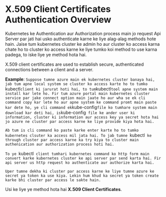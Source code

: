 # X.509 Client Certificates Authentication Overview

Kubernetes ke Authentication aur Authorization process main jo request Api Server par jati hai usko authenticate karne ke liye alag-alag methods hote hain. Jaise tum kubernetes cluster ke admin ho aur cluster ko access karna chate ho to cluster ko access karne ke liye tumko koi method to use karna padega, to iske liye ye method hota hai.

X.509 client certificates are used to establish secure, authenticated connections between a client and a server.

**Example**:
```Suppose tumne azure main ek kubernetes cluster banaya hai, jab tum apne local system se cluster ko access karte ho to tumko ```kubectl``` client ki jarurat hoti hai, to tum ```kubectl``` tool apne system main install kar lete ho. Fir tum azure portal main kubernetes cluster service par jake connect option main jaate ho aur wha se ek cli command copy kar lete ho aur apne system ke command promt main paste kar dete ho, ye cli command ek ```kube-config``` file ko tumhare system main download kar deti hai, is ```kube-config``` file ke ander user ki information, cluster ki information aur access key ya secret hota hai jo azure ne cluster par access karne ke liye provide kiya hota hai.```

```Ab tum is cli command ko paste karke enter karte ho to tumko kubernetes clsuter ka access mil jata hai. To jab tumne ```kubectl``` ke through cluster par access karne ka try kiya to cluster main authenication aur authorization process hoti hai.```

```To ye ```kubectl``` client tumhari kubernetes command ko http form main convert karke kubernetes cluster ke api server par send karta hai. Fir api server us http request ko authenticate aur authorize karta hai.```

```Uper tumne dekha ki cluster par access karne ke liye tumne azure ke secret ya token ka use kiya. Lekin hum khud ka secret ya token create karke bhi cluster par access le sakte hain.```

Usi ke liye ye method hota hai **X.509 Client Certificates**.

